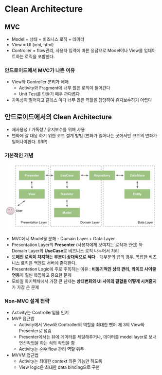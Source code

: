 # Clean Architecture

## MVC

- Model = 상태 + 비즈니스 로직 + 데이터
- View = UI (xml, html)
- Controller = flow관리, 사용자 입력에 따른 응답으로 Model이나 View를 업데이트하는 로직을 포함한다.



### 안드로이드에서 MVC가 나쁜 이유

- View와 Controller 분리가 애매
  - Activity와 Fragment에 너무 많은 로직이 들어간다
  - Unit Test를 만들기 매우 까다롭다
- 가독성이 떨어지고 클래스 마다 너무 많은 역할을 담당하여 유지보수하기 어렵다



## 안드로이드에서의 Clean Architecture

- 재사용성 / 가독성 / 유지보수를 위해 사용
- 변화에 잘 대응 하기 위한 코드 설계 방법 (변화가 일어나는 곳에서만 코드의 변화가 일어나야한다. SRP)

### 기본적인 개념

![클린아키텍처](./clean_architecture.png)

- MVC에서 Model을 분해 - Domain Layer + Data Layer
- Presentation Layer의 **Presenter** (사용자에게 보여지는 로직과 관련) 와 Domain Layer의 **UseCase**로 비즈니스 로직 나누어서 처리
- **도메인 로직이 차지하는 부분이 상대적으로 적다** - 대부분의 앱의 경우, 복잡한 비즈니스 로직은 백엔드 서버에 존재한다.
- Presentation Logic에 주로 주목하는 이유 : **비동기적인 상태 관리**, **라이프 사이클 연동**이 훨씬 복잡하고 중요한 문제 
- 모바일 아키텍처에서 가장 큰 난제는 **상태변화와 UI 사이의 결합을 어떻게 시켜줄지**가 가장 큰 문제



### Non-MVC 설계 전략

- Activity는 Controller임을 인지
- MVP 접근법
  - Activity에서 View와 Controller의 역할을 최대한 뺏어 제 3의 View와 Presenter로 넘김
  - Presenter에서는 뷰에 데이터를 세팅해주거나, 데이터를 model layer로 보내 연산작업을 하는 식의 작업을 함
  - Activity는 순수 flow 관리 역할 위주
- MVVM 접근법
  - Activity는 최대한 context 의존 기능만 하도록
  - View logic은 최대한 data binding으로 구현